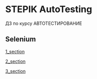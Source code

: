 # STEPIK AutoTesting
ДЗ по курсу АВТОТЕСТИРОВАНИЕ  
 
## Selenium  

[1_section](https://github.com/RadostMoyaaa/StepikAutoTesting/tree/master/1_section)  

[2_section](https://github.com/RadostMoyaaa/StepikAutoTesting/tree/master/2_section)  

[3_section](https://github.com/RadostMoyaaa/StepikAutoTesting/tree/homework/3_section)